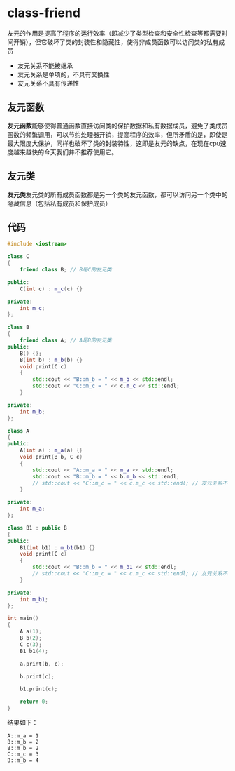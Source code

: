 ﻿# class-friend

友元的作用是提高了程序的运行效率（即减少了类型检查和安全性检查等都需要时间开销），但它破坏了类的封装性和隐藏性，使得非成员函数可以访问类的私有成员

* 友元关系不能被继承
* 友元关系是单项的，不具有交换性
* 友元关系不具有传递性

## 友元函数

**友元函数**能够使得普通函数直接访问类的保护数据和私有数据成员，避免了类成员函数的频繁调用，可以节约处理器开销，提高程序的效率，但所矛盾的是，即使是最大限度大保护，同样也破坏了类的封装特性，这即是友元的缺点，在现在cpu速度越来越快的今天我们并不推荐使用它。

## 友元类

**友元类**友元类的所有成员函数都是另一个类的友元函数，都可以访问另一个类中的隐藏信息（包括私有成员和保护成员）

## 代码

```cpp
#include <iostream>

class C
{
    friend class B; // B是C的友元类

public:
    C(int c) : m_c(c) {}

private:
    int m_c;
};

class B
{
    friend class A; // A是B的友元类
public:
    B() {};
    B(int b) : m_b(b) {}
    void print(C c)
    {
        std::cout << "B::m_b = " << m_b << std::endl;
        std::cout << "C::m_c = " << c.m_c << std::endl;
    }

private:
    int m_b;
};

class A
{
public:
    A(int a) : m_a(a) {}
    void print(B b, C c)
    {
        std::cout << "A::m_a = " << m_a << std::endl;
        std::cout << "B::m_b = " << b.m_b << std::endl;
        // std::cout << "C::m_c = " << c.m_c << std::endl; // 友元关系不具有传递性
    }

private:
    int m_a;
};

class B1 : public B
{
public:
    B1(int b1) : m_b1(b1) {}
    void print(C c)
    {
        std::cout << "B::m_b = " << m_b1 << std::endl;
        // std::cout << "C::m_c = " << c.m_c << std::endl; // 友元关系不具有继承性
    }

private:
    int m_b1;
};

int main()
{
    A a(1);
    B b(2);
    C c(3);
    B1 b1(4);

    a.print(b, c);

    b.print(c);

    b1.print(c);

    return 0;
}
```

结果如下：

```
A::m_a = 1
B::m_b = 2
B::m_b = 2
C::m_c = 3
B::m_b = 4
```
